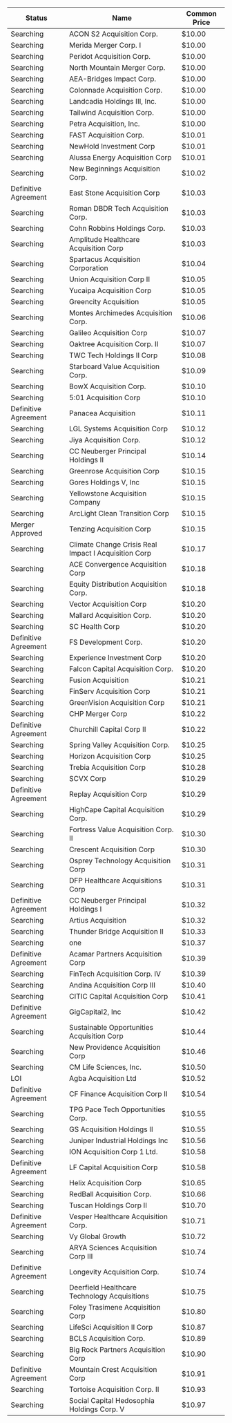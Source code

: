 Status               | Name                                                 | Common Price 
-------------------- | ---------------------------------------------------- | -------------
Searching            | ACON S2 Acquisition Corp.                            | $10.00       
Searching            | Merida Merger Corp. I                                | $10.00       
Searching            | Peridot Acquisition Corp.                            | $10.00       
Searching            | North Mountain Merger Corp.                          | $10.00       
Searching            | AEA-Bridges Impact Corp.                             | $10.00       
Searching            | Colonnade Acquisition Corp.                          | $10.00       
Searching            | Landcadia Holdings III, Inc.​                        | $10.00       
Searching            | Tailwind Acquisition Corp.                           | $10.00       
Searching            | Petra Acquisition, Inc.                              | $10.00       
Searching            | FAST Acquisition Corp.                               | $10.01       
Searching            | NewHold Investment Corp                              | $10.01       
Searching            | Alussa Energy Acquisition Corp                       | $10.01       
Searching            | New Beginnings Acquisition Corp.                     | $10.02       
Definitive Agreement | East Stone Acquisition Corp                          | $10.03       
Searching            | Roman DBDR Tech Acquisition Corp.                    | $10.03       
Searching            | Cohn Robbins Holdings Corp.                          | $10.03       
Searching            | Amplitude Healthcare Acquisition Corp                | $10.03       
Searching            | Spartacus Acquisition Corporation                    | $10.04       
Searching            | Union Acquisition Corp II                            | $10.05       
Searching            | Yucaipa Acquisition Corp                             | $10.05       
Searching            | Greencity Acquisition                                | $10.05       
Searching            | Montes Archimedes Acquisition Corp.                  | $10.06       
Searching            | Galileo Acquisition Corp                             | $10.07       
Searching            | Oaktree Acquisition Corp. II                         | $10.07       
Searching            | TWC Tech Holdings II Corp                            | $10.08       
Searching            | Starboard Value Acquisition Corp.                    | $10.09       
Searching            | BowX Acquisition Corp.                               | $10.10       
Searching            | 5:01 Acquisition Corp                                | $10.10       
Definitive Agreement | Panacea Acquisition                                  | $10.11       
Searching            | LGL Systems Acquisition Corp                         | $10.12       
Searching            | Jiya Acquisition Corp.                               | $10.12       
Searching            | CC Neuberger Principal Holdings II                   | $10.14       
Searching            | Greenrose Acquisition Corp                           | $10.15       
Searching            | Gores Holdings V, Inc                                | $10.15       
Searching            | Yellowstone Acquisition Company                      | $10.15       
Searching            | ArcLight Clean Transition Corp                       | $10.15       
Merger Approved      | Tenzing Acquisition Corp                             | $10.15       
Searching            | Climate Change Crisis Real Impact I Acquisition Corp | $10.17       
Searching            | ACE Convergence Acquisition Corp                     | $10.18       
Searching            | Equity Distribution Acquisition Corp.                | $10.18       
Searching            | Vector Acquisition Corp                              | $10.20       
Searching            | Mallard Acquisition Corp.                            | $10.20       
Searching            | SC Health Corp                                       | $10.20       
Definitive Agreement | FS Development Corp.                                 | $10.20       
Searching            | Experience Investment Corp                           | $10.20       
Searching            | Falcon Capital Acquisition Corp.                     | $10.20       
Searching            | Fusion Acquisition                                   | $10.21       
Searching            | FinServ Acquisition Corp                             | $10.21       
Searching            | GreenVision Acquisition Corp                         | $10.21       
Searching            | CHP Merger Corp                                      | $10.22       
Definitive Agreement | Churchill Capital Corp II                            | $10.22       
Searching            | Spring Valley Acquisition Corp.                      | $10.25       
Searching            | Horizon Acquisition Corp                             | $10.25       
Searching            | Trebia Acquisition Corp                              | $10.28       
Searching            | SCVX Corp                                            | $10.29       
Definitive Agreement | Replay Acquisition Corp                              | $10.29       
Searching            | HighCape Capital Acquisition Corp.                   | $10.29       
Searching            | Fortress Value Acquisition Corp. II                  | $10.30       
Searching            | Crescent Acquisition Corp                            | $10.30       
Searching            | Osprey Technology Acquisition Corp                   | $10.31       
Searching            | DFP Healthcare Acquisitions Corp                     | $10.31       
Definitive Agreement | CC Neuberger Principal Holdings I                    | $10.32       
Searching            | Artius Acquisition                                   | $10.32       
Searching            | Thunder Bridge Acquisition II                        | $10.33       
Searching            | one                                                  | $10.37       
Definitive Agreement | Acamar Partners Acquisition Corp                     | $10.39       
Searching            | FinTech Acquisition Corp. IV                         | $10.39       
Searching            | Andina Acquisition Corp III                          | $10.40       
Searching            | CITIC Capital Acquisition Corp                       | $10.41       
Definitive Agreement | GigCapital2, Inc                                     | $10.42       
Searching            | Sustainable Opportunities Acquisition Corp           | $10.44       
Searching            | New Providence Acquisition Corp                      | $10.46       
Searching            | CM Life Sciences, Inc.                               | $10.50       
LOI                  | Agba Acquisition Ltd                                 | $10.52       
Definitive Agreement | CF Finance Acquisition Corp II                       | $10.54       
Searching            | TPG Pace Tech Opportunities Corp.                    | $10.55       
Searching            | GS Acquisition Holdings II                           | $10.55       
Searching            | Juniper Industrial Holdings Inc                      | $10.56       
Searching            | ION Acquisition Corp 1 Ltd.                          | $10.58       
Definitive Agreement | LF Capital Acquisition Corp                          | $10.58       
Searching            | Helix Acquisition Corp                               | $10.65       
Searching            | RedBall Acquisition Corp.                            | $10.66       
Searching            | Tuscan Holdings Corp II                              | $10.70       
Definitive Agreement | Vesper Healthcare Acquisition Corp.                  | $10.71       
Searching            | Vy Global Growth                                     | $10.72       
Searching            | ARYA Sciences Acquisition Corp III                   | $10.74       
Definitive Agreement | Longevity Acquisition Corp.                          | $10.74       
Searching            | Deerfield Healthcare Technology Acquisitions         | $10.75       
Searching            | Foley Trasimene Acquisition Corp                     | $10.80       
Searching            | LifeSci Acquisition II Corp                          | $10.87       
Searching            | BCLS Acquisition Corp.                               | $10.89       
Searching            | Big Rock Partners Acquisition Corp                   | $10.90       
Definitive Agreement | Mountain Crest Acquisition Corp                      | $10.91       
Searching            | Tortoise Acquisition Corp. II                        | $10.93       
Searching            | Social Capital Hedosophia Holdings Corp. V           | $10.97       
